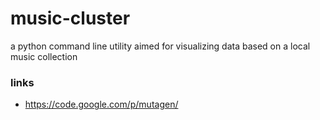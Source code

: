 # music-cluster

a python command line utility aimed for visualizing data based on a local music collection

### links
* https://code.google.com/p/mutagen/
